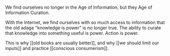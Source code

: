 We find ourselves no longer in the Age of Information, but they Age of Information Curation. 

With the Internet, we find ourselves with so much access to information that the old adage "knowledge is power" is no longer true. The ability to curate that knowledge into something useful is power. Action is power.


This is why [[old books are usually better]], and why [[we should limit our inputs]] and practice [[conscious consumerism]]. 



